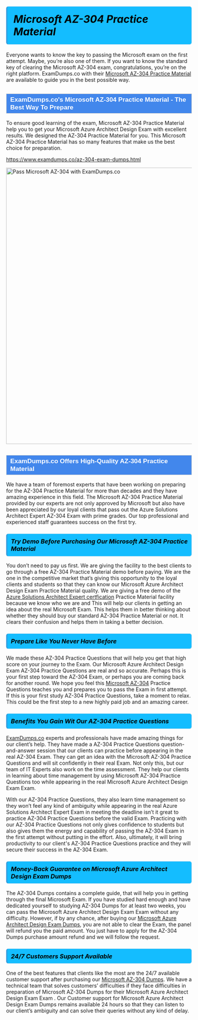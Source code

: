 <h1>                <strong><span style="display: block; color: #000000; background: #14BDFF; border: 0.5px solid #AED6F1; border-left: 3px solid #3498DB; padding: .6em; border-radius: 6px;">                     <em>Microsoft AZ-304 <span class="exam_variation">Practice Material</span> </em>                </span></strong>            </h1>                        <p>Everyone wants to know the key to passing the Microsoft exam on the first attempt. Maybe, you’re also one of them. If you want to know the standard key of             clearing the Microsoft AZ-304 exam, congratulations, you’re on the right platform. ExamDumps.co with their             <a href="https://www.examdumps.co/az-304-exam-dumps.html">Microsoft AZ-304 <span class="exam_variation">Practice Material</span></a> are available to guide you in the best possible way.</p>                        <h2 style="background: #4287ec; border: 1px solid #cccccc; padding: 5px 10px;">                <span style="color: #ffffff;">                    <span style="font-size: 11pt;">                        <span style="line-height: normal;">                            <span style="font-family: Calibri,sans-serif;">                                <strong>                                    <span style="font-size: 13.0pt;">ExamDumps.co's Microsoft AZ-304 <span class="exam_variation">Practice Material</span> - The Best Way To Prepare</span>                                </strong>                            </span>                        </span>                    </span>                </span>            </h2>                        <p>To ensure good learning of the exam,  Microsoft AZ-304 <span class="exam_variation">Practice Material</span> help you to get your Microsoft Azure Architect Design Exam with excellent results.             We designed the AZ-304 <span class="exam_variation">Practice Material</span> for you. This Microsoft AZ-304 <span class="exam_variation">Practice Material</span> has so many features that make us the best choice for preparation.</p>                        <p><a href="https://www.examdumps.co/az-304-exam-dumps.html">https://www.examdumps.co/az-304-exam-dumps.html</a></p>                        <p><a href="https://www.examdumps.co/"><img src="https://www.examdumps.co//images/banners/big-sale-20-percent-discount-offer-examdumps.jpg" class="postImage" alt="Pass Microsoft AZ-304 with ExamDumps.co" width="750"></a></p>                            <h2 style="background: #4287ec; border: 1px solid #cccccc; padding: 5px 10px;">                <span style="color: #ffffff;">                    <span style="font-size: 11pt;">                        <span style="line-height: normal;">                            <span style="font-family: Calibri,sans-serif;">                                <strong>                                    <span style="font-size: 13.0pt;">ExamDumps.co Offers High-Quality AZ-304 <span class="exam_variation2">Practice Material</span></span>                                </strong>                            </span>                        </span>                    </span>                </span>            </h2>                        <p>We have a team of foremost experts that have been working on preparing for the AZ-304 <span class="exam_variation2">Practice Material</span>  for more than decades and they have             amazing experience in this field. The Microsoft AZ-304 <span class="exam_variation2">Practice Material</span> provided by our experts are not only approved by Microsoft but also have been             appreciated by our loyal clients that pass out the Azure Solutions Architect Expert AZ-304 Exam with prime grades. Our top professional and             experienced staff guarantees success on the first try.</p>                        <h3>                <strong>                    <span style="display: block; color: #000000; background: #14BDFF; border: 0.5px solid #AED6F1; border-left: 3px solid #3498DB; padding: .6em; border-radius: 6px;">                        <em>Try Demo Before Purchasing Our Microsoft AZ-304 <span class="exam_variation2">Practice Material</span></em>                    </span>                </strong>            </h3>                        <p>You don’t need to pay us first. We are giving the facility to the best clients to go through a free AZ-304 <span class="exam_variation2">Practice Material</span> demo before paying.             We are the one in the competitive market that’s giving this opportunity to the loyal clients and students so that they can know our             Microsoft Azure Architect Design Exam <span class="exam_variation2">Practice Material</span> quality. We are giving a free demo of the <a href="https://www.examdumps.co/azure-solutions-architect-exam-dumps.html">Azure Solutions Architect Expert certfication</a> <span class="exam_variation2">Practice Material</span> facility             because we know who we are and This will help our clients in getting an idea about the real Microsoft Exam. This helps them in better thinking             about whether they should buy our standard AZ-304 <span class="exam_variation2">Practice Material</span> or not. It clears their confusion and helps them in taking a better decision.</p>                        <h3>                <strong>                    <span style="display: block; color: #000000; background: #14BDFF; border: 0.5px solid #AED6F1; border-left: 3px solid #3498DB; padding: .6em; border-radius: 6px;">                        <em>Prepare Like You Never Have Before</em>                    </span>                </strong>            </h3>                        <p>We made these AZ-304 <span class="exam_variation3">Practice Questions</span> that will help you get that high score on your journey to the Exam. Our Microsoft Azure Architect Design Exam AZ-304 <span class="exam_variation3">Practice Questions</span>             are real and so accurate. Perhaps this is your first step toward the AZ-304 Exam, or perhaps you are coming back for another round. We hope             you feel this <a href="https://www.examdumps.co/microsoft-exam-dumps.html">Microsoft AZ-304</a> <span class="exam_variation3">Practice Questions</span> teaches you and prepares you to pass the Exam in first attempt. If this is your first study             AZ-304 <span class="exam_variation3">Practice Questions</span>, take a moment to relax. This could be the first step to a new highly paid job and an amazing career.</p>                        <h3>                <strong>                    <span style="display: block; color: #000000; background: #14BDFF; border: 0.5px solid #AED6F1; border-left: 3px solid #3498DB; padding: .6em; border-radius: 6px;">                        <em>Benefits You Gain Wit Our AZ-304 <span class="exam_variation3">Practice Questions</span></em>                    </span>                </strong>            </h3>                        <p><a href="https://www.examdumps.co/">ExamDumps.co</a> experts and professionals have made amazing things for our client’s help. They have made a AZ-304 <span class="exam_variation3">Practice Questions</span> question-and-answer session that             our clients can practice before appearing in the real AZ-304 Exam. They can get an idea with the  Microsoft AZ-304 <span class="exam_variation3">Practice Questions</span> and will             sit confidently in their real Exam. Not only this, but our team of IT Experts also work on the time assessment. They help our clients in learning about             time management by using Microsoft AZ-304 <span class="exam_variation3">Practice Questions</span>  too while appearing in the real Microsoft Azure Architect Design Exam Exam. </p>                        <p>With our AZ-304 <span class="exam_variation3">Practice Questions</span>, they also learn time management so they won’t feel any kind of ambiguity while appearing in the real             Azure Solutions Architect Expert Exam in meeting the deadline isn’t it great to practice AZ-304 <span class="exam_variation3">Practice Questions</span> before the valid Exam. Practicing with             our AZ-304 <span class="exam_variation3">Practice Questions</span> not only gives confidence to students but also gives them the energy and capability of passing the AZ-304 Exam in the first             attempt without putting in the effort. Also, ultimately, it will bring productivity to our client's AZ-304 <span class="exam_variation3">Practice Questions</span> practice and they will             secure their success in the AZ-304 Exam.</p>                        <h3>                <strong>                    <span style="display: block; color: #000000; background: #14BDFF; border: 0.5px solid #AED6F1; border-left: 3px solid #3498DB; padding: .6em; border-radius: 6px;">                        <em>Money-Back Guarantee on Microsoft Azure Architect Design Exam <span class="exam_variation4">Dumps</span></em>                    </span>                </strong>            </h3>                        <p>The AZ-304 <span class="exam_variation4">Dumps</span> contains a complete guide, that will help you in getting through the final Microsoft Exam. If you have studied hard enough and have             dedicated yourself to studying AZ-304 <span class="exam_variation4">Dumps</span> for at least two weeks, you can pass the Microsoft Azure Architect Design Exam Exam without any difficulty. However,             if by any chance, after buying our <a href="https://www.examdumps.co/az-304-exam-dumps.html">Microsoft Azure Architect Design Exam <span class="exam_variation4">Dumps</span></a>, you are not able to clear the Exam, the panel will refund you the paid amount.             You just have to apply for the AZ-304 <span class="exam_variation4">Dumps</span> purchase amount refund and we will follow the request.</p>                        <h3>                <strong>                    <span style="display: block; color: #000000; background: #14BDFF; border: 0.5px solid #AED6F1; border-left: 3px solid #3498DB; padding: .6em; border-radius: 6px;">                        <em>24/7 Customers Support Available</em>                    </span>                </strong>            </h3>                        <p>One of the best features that clients like the most are the 24/7 available customer support after purchasing our <a href="https://www.examdumps.co/az-304-exam-dumps.html">Microsoft AZ-304 <span class="exam_variation4">Dumps</span></a>.             We have a technical team that solves customers’ difficulties if they face difficulties in preparation of Microsoft AZ-304 <span class="exam_variation4">Dumps</span> for             their Microsoft Azure Architect Design Exam Exam . Our Customer support for Microsoft Azure Architect Design Exam <span class="exam_variation4">Dumps</span> remains available 24 hours so that they can listen to our             client’s ambiguity and can solve their queries without any kind of delay.</p>                    
